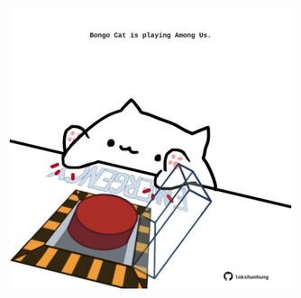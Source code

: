 <!-- built at 18/12/2024, 06:00:39 UTC -->
<p align="center">
  <img width="500" height="500" src="./ReadmeImage.svg">
</p>
